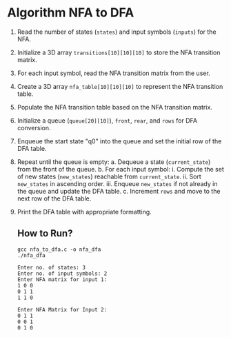 # Algorithm NFA to DFA

1. Read the number of states (`states`) and input symbols (`inputs`) for the NFA.

2. Initialize a 3D array `transitions[10][10][10]` to store the NFA transition matrix.

3. For each input symbol, read the NFA transition matrix from the user.

4. Create a 3D array `nfa_table[10][10][10]` to represent the NFA transition table.

5. Populate the NFA transition table based on the NFA transition matrix.

6. Initialize a queue (`queue[20][10]`), `front`, `rear`, and `rows` for DFA conversion.

7. Enqueue the start state "q0" into the queue and set the initial row of the DFA table.

8. Repeat until the queue is empty: a. Dequeue a state (`current_state`) from the front of the queue. b. For each input symbol: i. Compute the set of new states (`new_states`) reachable from `current_state`. ii. Sort `new_states` in ascending order. iii. Enqueue `new_states` if not already in the queue and update the DFA table. c. Increment `rows` and move to the next row of the DFA table.

9. Print the DFA table with appropriate formatting.

   ## How to Run?

   ```
   gcc nfa_to_dfa.c -o nfa_dfa
   ./nfa_dfa
   
   Enter no. of states: 3
   Enter no. of input symbols: 2
   Enter NFA matrix for input 1: 
   1 0 0
   0 1 1
   1 1 0
   
   Enter NFA Matrix for Input 2: 
   0 1 1
   0 0 1
   0 1 0
   ```